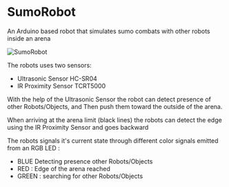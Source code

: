 # SumoRobot
An Arduino based robot that simulates sumo combats with other robots inside an arena

![SumoRobot](http://i.imgur.com/OaahqKM.jpg)

The robots uses two sensors:
* Ultrasonic Sensor HC-SR04
* IR Proximity Sensor TCRT5000

With the help of the Ultrasonic Sensor the robot can detect presence of other Robots/Objects, and Then push them toward the outside of the arena.

When arriving at the arena limit (black lines) the robots can detect the edge using the IR Proximity Sensor and goes backward

The robots signals it's current state through different color signals emitted from an RGB LED :

* BLUE  Detecting presence other Robots/Objects
* RED : Edge of the arena reached
* GREEN : searching for other Robots/Objects

